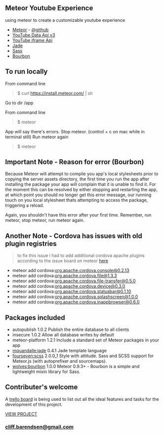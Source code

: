 ## Meteor Youtube Experience
using meteor to create a customizable youtube experience

* [Meteor](http://docs.meteor.com/#/basic/) - [@github](https://github.com/meteor/meteor)
* [YouTube Data Api v3](https://developers.google.com/youtube/v3/)
* [YouTube iframe Api](https://developers.google.com/youtube/iframe_api_reference)
* [Jade](http://jade-lang.com/reference/)
* [Sass](http://sass-lang.com/guide)
* [Bourbon](http://thoughtbot.github.io/neat-docs/latest/#fill-parent)

## To run locally
From command line
> $ curl https://install.meteor.com/ | sh

Go to dir /app

From command line
> $ meteor

App will say there's errors. Stop meteor. (control + c on mac while in terminal still)
Run meteor again
> $ meteor

## Important Note - Reason for error (Bourbon)
Because Meteor will attempt to compile you app's local stylesheets prior to copying the server assets directory, the first time you run the app after installing the package your app will complain that it is unable to find it. For the moment this can be resolved by either stopping and restarting the app, at which point you should no longer get this error message, our running touch on you local stylesheet thats attempting to access the package, triggering a reload.

Again, you shouldn't have this error after your first time. Remember, run meteor, stop meteor, run meteor again.

## Another Note - Cordova has issues with old plugin registries
> to fix this issue i had to add additional cordova apache plugins according to the issue board on meteor [here](https://github.com/meteor/meteor/issues/3726)
* meteor add cordova:org.apache.cordova.console@0.2.13
* meteor add cordova:org.apache.cordova.file@1.3.3
* meteor add cordova:org.apache.cordova.file-transfer@0.5.0
* meteor add cordova:org.apache.cordova.device@0.3.0
* meteor add cordova:org.apache.cordova.statusbar@0.1.10
* meteor add cordova:org.apache.cordova.splashscreen@1.0.0
* meteor add cordova:org.apache.cordova.inappbrowser@0.6.0

## Packages included
* autopublish      1.0.2  Publish the entire database to all clients
* insecure         1.0.2  Allow all database writes by default
* meteor-platform  1.2.1  Include a standard set of Meteor packages in your app
* [mquandalle:jade](https://github.com/mquandalle/meteor-jade/)  0.4.1  Jade template language
* [fourseven:scss](https://github.com/fourseven/meteor-scss)   2.0.0_1  Style with attitude. Sass and SCSS support for Meteor.js (with autoprefixer and sourcemaps).
* [wolves:bourbon](https://github.com/wolvesio/meteor-bourbon/)   1.0.0  Meteor 0.9.3+ - Bourbon is a simple and lightweight mixin library for Sass.


## Contributer's welcome
A [trello board](https://trello.com/b/0MHx1YAB/meteor-youtube) is being used to list out all the ideal features and tasks for the development of this project.

[VIEW PROJECT](http://meteor-youtube.meteor.com)

### [cliff.barendsen@gmail.com](mailto:cliff.barendsen@gmail.com)